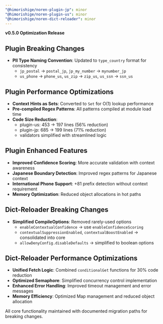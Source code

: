 ```yaml
---
"@himorishige/noren-plugin-jp": minor
"@himorishige/noren-plugin-us": minor
"@himorishige/noren-dict-reloader": minor
---
```


**v0.5.0 Optimization Release**

## Plugin Breaking Changes
- **PII Type Naming Convention**: Updated to `type_country` format for consistency
  - `jp_postal` → `postal_jp`, `jp_my_number` → `mynumber_jp` 
  - `us_phone` → `phone_us`, `us_zip` → `zip_us`, `us_ssn` → `ssn_us`

## Plugin Performance Optimizations
- **Context Hints as Sets**: Converted to `Set` for O(1) lookup performance
- **Pre-compiled Regex Patterns**: All patterns compiled at module load time
- **Code Size Reduction**: 
  - plugin-us: 453 → 197 lines (56% reduction)
  - plugin-jp: 685 → 199 lines (71% reduction)
  - validators simplified with streamlined logic

## Plugin Enhanced Features
- **Improved Confidence Scoring**: More accurate validation with context awareness
- **Japanese Boundary Detection**: Improved regex patterns for Japanese context
- **International Phone Support**: +81 prefix detection without context requirement
- **Memory Optimization**: Reduced object allocations in hot paths

## Dict-Reloader Breaking Changes
- **Simplified CompileOptions**: Removed rarely-used options
  - `enableContextualConfidence` → use `enableConfidenceScoring`
  - `contextualSuppressionEnabled`, `contextualBoostEnabled` → consolidated into core
  - `allowDenyConfig.disableDefaults` → simplified to boolean options

## Dict-Reloader Performance Optimizations
- **Unified Fetch Logic**: Combined `conditionalGet` functions for 30% code reduction
- **Optimized Semaphore**: Simplified concurrency control implementation
- **Enhanced Error Handling**: Improved timeout management and error messages
- **Memory Efficiency**: Optimized Map management and reduced object allocation

All core functionality maintained with documented migration paths for breaking changes.
